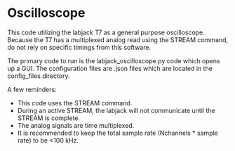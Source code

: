 # Oscilloscope
This code utilizing the labjack T7 as a general purpose oscilloscope.  Because the T7 has a multiplexed analog read using the STREAM command, do not rely on specific timings from this software.

The primary code to run is the labjack_oscilloscope.py code which opens up a GUI.  The configuration files are .json files which are located in the config_files directory.

A few reminders:
- This code uses the STREAM command.
- During an active STREAM, the labjack will not communicate until the STREAM is complete.
- The analog signals are time multiplexed.
- It is recommended to keep the total sample rate (Nchannels * sample rate) to be <100 kHz.
